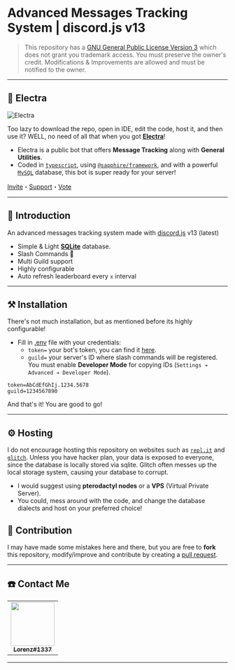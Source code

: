 # Advanced Messages Tracking System | discord.js v13

> This repository has a [GNU General Public License Version 3](https://github.com/Dqrshan/Tracker/blob/main/LICENSE) which does not grant you trademark access. You must preserve the owner's credit. Modifications & Improvements are allowed and must be notified to the owner.

---

## 🤖 Electra

![Electra](https://discordapp.com/api/guilds/870927306384887818/widget.png?style=banner3)

Too lazy to download the repo, open in IDE, edit the code, host it, and then use it?
WELL, no need of all that when you got [**Electra**](https://discord.com/invite/V5Vd2bsJZs)!

- Electra is a public bot that offers **Message Tracking** along with **General Utilities**.
- Coded in [`typescript`](), using [`@sapphire/framework`](), and with a powerful [`MySQL`](https://mysql.com) database, this bot is super ready for your server!

[Invite](https://discord.com/api/oauth2/authorize?client_id=923925375657082931&scope=bot+applications.commands&permissions=8)・[Support](https://discord.com/invite/V5Vd2bsJZs)・[Vote](https://top.gg/bot/923925375657082931/vote)

---

## 🎈 Introduction

An advanced messages tracking system made with [discord.js](https://discord.js.org/) v13 (latest)

- Simple & Light [**SQLite**](https://sequelize.org) database.
- Slash Commands 🎉
- Multi Guild support
- Highly configurable
- Auto refresh leaderboard every `x` interval

---

## ⚒️ Installation

There's not much installation, but as mentioned before its highly configurable!

- Fill in [.env](https://github.com/Dqrshan/Tracker/blob/main/.env.example) file with your credentials:
  - `token=` your bot's token, you can find it [here](https://discord.com/developers/applications).
  - `guild=` your server's ID where slash commands will be registered. You must enable **Developer Mode** for copying IDs (`Settings ➔ Advanced ➔ Developer Mode`).

```env
token=AbCdEfGhIj.1234.5678
guild=1234567890
```

And that's it! You are good to go!

---

## ⚙️ Hosting

I do not encourage hosting this repository on websites such as [`repl.it`](https://repl.it) and [`glitch`](https://glitch.com). Unless you have hacker plan, your data is exposed to everyone, since the database is locally stored via sqlite. Glitch often messes up the local storage system, causing your database to corrupt.

- I would suggest using **pterodactyl nodes** or a **VPS** (Virtual Private Server).
- You could, mess around with the code, and change the database dialects and host on your preferred choice!

## 💖 Contribution

I may have made some mistakes here and there, but you are free to **fork** this repository, modify/improve and contribute by creating a [pull request](https://github.com/Dqrshan/Tracker/pulls).

---

## ☎️ Contact Me

<table>
  <tr>
    <td align="center"><a href="https://discord.com/users/838620835282812969"><img src="https://media.discordapp.net/attachments/926313179326332940/952484622745354240/245200298_4491192070947485_329361950020987053_n.jpg?width=530&height=663" width="100px">
    <br />
      <sub>
        <b>Lorenz#1337</b>
      </sub>
    </a>
  </tr>
</table>

---
